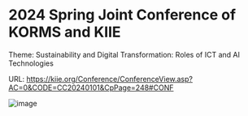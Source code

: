# 2024 Spring Joint Conference of KORMS and KIIE
Theme: Sustainability and Digital Transformation: Roles of ICT and AI Technologies

URL: https://kiie.org/Conference/ConferenceView.asp?AC=0&CODE=CC20240101&CpPage=248#CONF




![image](https://github.com/user-attachments/assets/0c74caf8-f5f0-424e-942b-45801d906e83)
